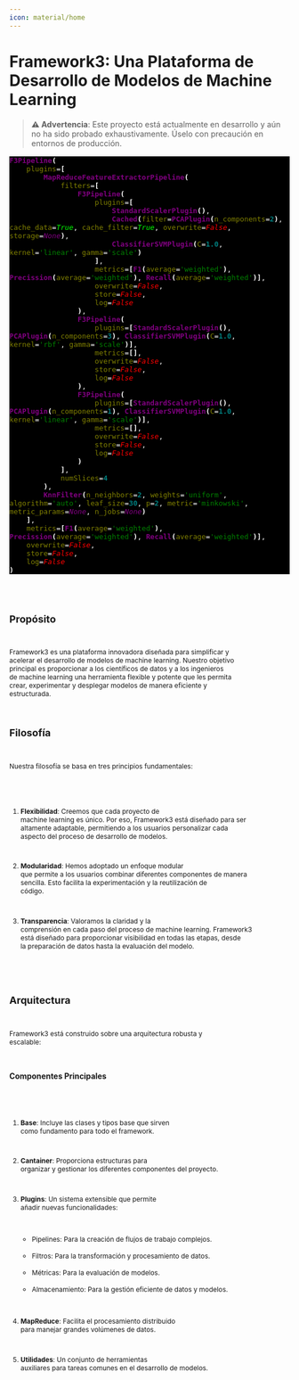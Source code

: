 ```yaml
---
icon: material/home
---
```


# Framework3: Una Plataforma de Desarrollo de Modelos de Machine Learning

> **⚠️ Advertencia**: Este proyecto está actualmente en desarrollo y aún no ha sido probado exhaustivamente. Úselo con precaución en entornos de producción.

<div style="background: black; color: white; font-family: monospace; font-size: 15px;  ">
    <pre style="font-family:Menlo,'DejaVu Sans Mono',consolas,'Courier New',monospace"><code style="font-family:inherit"><span style="color: #800080; text-decoration-color: #800080; font-weight: bold; ">F3Pipeline</span><span style="font-weight: bold">(</span>
    <span style="color: #808000; text-decoration-color: #808000">plugins</span>=<span style="font-weight: bold">[</span>
        <span style="color: #800080; text-decoration-color: #800080; font-weight: bold">MapReduceFeatureExtractorPipeline</span><span style="font-weight: bold">(</span>
            <span style="color: #808000; text-decoration-color: #808000">filters</span>=<span style="font-weight: bold">[</span>
                <span style="color: #800080; text-decoration-color: #800080; font-weight: bold">F3Pipeline</span><span style="font-weight: bold">(</span>
                    <span style="color: #808000; text-decoration-color: #808000">plugins</span>=<span style="font-weight: bold">[</span>
                        <span style="color: #800080; text-decoration-color: #800080; font-weight: bold">StandardScalerPlugin</span><span style="font-weight: bold">()</span>,
                        <span style="color: #800080; text-decoration-color: #800080; font-weight: bold">Cached</span><span style="font-weight: bold">(</span><span style="color: #808000; text-decoration-color: #808000">filter</span>=<span style="color: #800080; text-decoration-color: #800080; font-weight: bold">PCAPlugin</span><span style="font-weight: bold">(</span><span style="color: #808000; text-decoration-color: #808000">n_components</span>=<span style="color: #008080; text-decoration-color: #008080; font-weight: bold">2</span><span style="font-weight: bold">)</span>, <span style="color: #808000; text-decoration-color: #808000">cache_data</span>=<span style="color: #00ff00; text-decoration-color: #00ff00; font-style: italic">True</span>, <span style="color: #808000; text-decoration-color: #808000">cache_filter</span>=<span style="color: #00ff00; text-decoration-color: #00ff00; font-style: italic">True</span>, <span style="color: #808000; text-decoration-color: #808000">overwrite</span>=<span style="color: #ff0000; text-decoration-color: #ff0000; font-style: italic">False</span>, <span style="color: #808000; text-decoration-color: #808000">storage</span>=<span style="color: #800080; text-decoration-color: #800080; font-style: italic">None</span><span style="font-weight: bold">)</span>,
                        <span style="color: #800080; text-decoration-color: #800080; font-weight: bold">ClassifierSVMPlugin</span><span style="font-weight: bold">(</span><span style="color: #808000; text-decoration-color: #808000">C</span>=<span style="color: #008080; text-decoration-color: #008080; font-weight: bold">1.0</span>, <span style="color: #808000; text-decoration-color: #808000">kernel</span>=<span style="color: #008000; text-decoration-color: #008000">&#x27;linear&#x27;</span>, <span style="color: #808000; text-decoration-color: #808000">gamma</span>=<span style="color: #008000; text-decoration-color: #008000">&#x27;scale&#x27;</span><span style="font-weight: bold">)</span>
                    <span style="font-weight: bold">]</span>,
                    <span style="color: #808000; text-decoration-color: #808000">metrics</span>=<span style="font-weight: bold">[</span><span style="color: #800080; text-decoration-color: #800080; font-weight: bold">F1</span><span style="font-weight: bold">(</span><span style="color: #808000; text-decoration-color: #808000">average</span>=<span style="color: #008000; text-decoration-color: #008000">&#x27;weighted&#x27;</span><span style="font-weight: bold">)</span>, <span style="color: #800080; text-decoration-color: #800080; font-weight: bold">Precission</span><span style="font-weight: bold">(</span><span style="color: #808000; text-decoration-color: #808000">average</span>=<span style="color: #008000; text-decoration-color: #008000">&#x27;weighted&#x27;</span><span style="font-weight: bold">)</span>, <span style="color: #800080; text-decoration-color: #800080; font-weight: bold">Recall</span><span style="font-weight: bold">(</span><span style="color: #808000; text-decoration-color: #808000">average</span>=<span style="color: #008000; text-decoration-color: #008000">&#x27;weighted&#x27;</span><span style="font-weight: bold">)]</span>,
                    <span style="color: #808000; text-decoration-color: #808000">overwrite</span>=<span style="color: #ff0000; text-decoration-color: #ff0000; font-style: italic">False</span>,
                    <span style="color: #808000; text-decoration-color: #808000">store</span>=<span style="color: #ff0000; text-decoration-color: #ff0000; font-style: italic">False</span>,
                    <span style="color: #808000; text-decoration-color: #808000">log</span>=<span style="color: #ff0000; text-decoration-color: #ff0000; font-style: italic">False</span>
                <span style="font-weight: bold">)</span>,
                <span style="color: #800080; text-decoration-color: #800080; font-weight: bold">F3Pipeline</span><span style="font-weight: bold">(</span>
                    <span style="color: #808000; text-decoration-color: #808000">plugins</span>=<span style="font-weight: bold">[</span><span style="color: #800080; text-decoration-color: #800080; font-weight: bold">StandardScalerPlugin</span><span style="font-weight: bold">()</span>, <span style="color: #800080; text-decoration-color: #800080; font-weight: bold">PCAPlugin</span><span style="font-weight: bold">(</span><span style="color: #808000; text-decoration-color: #808000">n_components</span>=<span style="color: #008080; text-decoration-color: #008080; font-weight: bold">3</span><span style="font-weight: bold">)</span>, <span style="color: #800080; text-decoration-color: #800080; font-weight: bold">ClassifierSVMPlugin</span><span style="font-weight: bold">(</span><span style="color: #808000; text-decoration-color: #808000">C</span>=<span style="color: #008080; text-decoration-color: #008080; font-weight: bold">1.0</span>, <span style="color: #808000; text-decoration-color: #808000">kernel</span>=<span style="color: #008000; text-decoration-color: #008000">&#x27;rbf&#x27;</span>, <span style="color: #808000; text-decoration-color: #808000">gamma</span>=<span style="color: #008000; text-decoration-color: #008000">&#x27;scale&#x27;</span><span style="font-weight: bold">)]</span>,
                    <span style="color: #808000; text-decoration-color: #808000">metrics</span>=<span style="font-weight: bold">[]</span>,
                    <span style="color: #808000; text-decoration-color: #808000">overwrite</span>=<span style="color: #ff0000; text-decoration-color: #ff0000; font-style: italic">False</span>,
                    <span style="color: #808000; text-decoration-color: #808000">store</span>=<span style="color: #ff0000; text-decoration-color: #ff0000; font-style: italic">False</span>,
                    <span style="color: #808000; text-decoration-color: #808000">log</span>=<span style="color: #ff0000; text-decoration-color: #ff0000; font-style: italic">False</span>
                <span style="font-weight: bold">)</span>,
                <span style="color: #800080; text-decoration-color: #800080; font-weight: bold">F3Pipeline</span><span style="font-weight: bold">(</span>
                    <span style="color: #808000; text-decoration-color: #808000">plugins</span>=<span style="font-weight: bold">[</span><span style="color: #800080; text-decoration-color: #800080; font-weight: bold">StandardScalerPlugin</span><span style="font-weight: bold">()</span>, <span style="color: #800080; text-decoration-color: #800080; font-weight: bold">PCAPlugin</span><span style="font-weight: bold">(</span><span style="color: #808000; text-decoration-color: #808000">n_components</span>=<span style="color: #008080; text-decoration-color: #008080; font-weight: bold">1</span><span style="font-weight: bold">)</span>, <span style="color: #800080; text-decoration-color: #800080; font-weight: bold">ClassifierSVMPlugin</span><span style="font-weight: bold">(</span><span style="color: #808000; text-decoration-color: #808000">C</span>=<span style="color: #008080; text-decoration-color: #008080; font-weight: bold">1.0</span>, <span style="color: #808000; text-decoration-color: #808000">kernel</span>=<span style="color: #008000; text-decoration-color: #008000">&#x27;linear&#x27;</span>, <span style="color: #808000; text-decoration-color: #808000">gamma</span>=<span style="color: #008000; text-decoration-color: #008000">&#x27;scale&#x27;</span><span style="font-weight: bold">)]</span>,
                    <span style="color: #808000; text-decoration-color: #808000">metrics</span>=<span style="font-weight: bold">[]</span>,
                    <span style="color: #808000; text-decoration-color: #808000">overwrite</span>=<span style="color: #ff0000; text-decoration-color: #ff0000; font-style: italic">False</span>,
                    <span style="color: #808000; text-decoration-color: #808000">store</span>=<span style="color: #ff0000; text-decoration-color: #ff0000; font-style: italic">False</span>,
                    <span style="color: #808000; text-decoration-color: #808000">log</span>=<span style="color: #ff0000; text-decoration-color: #ff0000; font-style: italic">False</span>
                <span style="font-weight: bold">)</span>
            <span style="font-weight: bold">]</span>,
            <span style="color: #808000; text-decoration-color: #808000">numSlices</span>=<span style="color: #008080; text-decoration-color: #008080; font-weight: bold">4</span>
        <span style="font-weight: bold">)</span>,
        <span style="color: #800080; text-decoration-color: #800080; font-weight: bold">KnnFilter</span><span style="font-weight: bold">(</span><span style="color: #808000; text-decoration-color: #808000">n_neighbors</span>=<span style="color: #008080; text-decoration-color: #008080; font-weight: bold">2</span>, <span style="color: #808000; text-decoration-color: #808000">weights</span>=<span style="color: #008000; text-decoration-color: #008000">&#x27;uniform&#x27;</span>, <span style="color: #808000; text-decoration-color: #808000">algorithm</span>=<span style="color: #008000; text-decoration-color: #008000">&#x27;auto&#x27;</span>, <span style="color: #808000; text-decoration-color: #808000">leaf_size</span>=<span style="color: #008080; text-decoration-color: #008080; font-weight: bold">30</span>, <span style="color: #808000; text-decoration-color: #808000">p</span>=<span style="color: #008080; text-decoration-color: #008080; font-weight: bold">2</span>, <span style="color: #808000; text-decoration-color: #808000">metric</span>=<span style="color: #008000; text-decoration-color: #008000">&#x27;minkowski&#x27;</span>, <span style="color: #808000; text-decoration-color: #808000">metric_params</span>=<span style="color: #800080; text-decoration-color: #800080; font-style: italic">None</span>, <span style="color: #808000; text-decoration-color: #808000">n_jobs</span>=<span style="color: #800080; text-decoration-color: #800080; font-style: italic">None</span><span style="font-weight: bold">)</span>
    <span style="font-weight: bold">]</span>,
    <span style="color: #808000; text-decoration-color: #808000">metrics</span>=<span style="font-weight: bold">[</span><span style="color: #800080; text-decoration-color: #800080; font-weight: bold">F1</span><span style="font-weight: bold">(</span><span style="color: #808000; text-decoration-color: #808000">average</span>=<span style="color: #008000; text-decoration-color: #008000">&#x27;weighted&#x27;</span><span style="font-weight: bold">)</span>, <span style="color: #800080; text-decoration-color: #800080; font-weight: bold">Precission</span><span style="font-weight: bold">(</span><span style="color: #808000; text-decoration-color: #808000">average</span>=<span style="color: #008000; text-decoration-color: #008000">&#x27;weighted&#x27;</span><span style="font-weight: bold">)</span>, <span style="color: #800080; text-decoration-color: #800080; font-weight: bold">Recall</span><span style="font-weight: bold">(</span><span style="color: #808000; text-decoration-color: #808000">average</span>=<span style="color: #008000; text-decoration-color: #008000">&#x27;weighted&#x27;</span><span style="font-weight: bold">)]</span>,
    <span style="color: #808000; text-decoration-color: #808000">overwrite</span>=<span style="color: #ff0000; text-decoration-color: #ff0000; font-style: italic">False</span>,
    <span style="color: #808000; text-decoration-color: #808000">store</span>=<span style="color: #ff0000; text-decoration-color: #ff0000; font-style: italic">False</span>,
    <span style="color: #808000; text-decoration-color: #808000">log</span>=<span style="color: #ff0000; text-decoration-color: #ff0000; font-style: italic">False</span>
<span style="font-weight: bold">)</span>
</div>


## Propósito

Framework3 es una plataforma innovadora diseñada para simplificar y acelerar el desarrollo de modelos de machine learning. Nuestro objetivo principal es proporcionar a los científicos de datos y a los ingenieros de machine learning una herramienta flexible y potente que les permita crear, experimentar y desplegar modelos de manera eficiente y estructurada.

## Filosofía

Nuestra filosofía se basa en tres principios fundamentales:

1. **Flexibilidad**: Creemos que cada proyecto de machine learning es único. Por eso, Framework3 está diseñado para ser altamente adaptable, permitiendo a los usuarios personalizar cada aspecto del proceso de desarrollo de modelos.

2. **Modularidad**: Hemos adoptado un enfoque modular que permite a los usuarios combinar diferentes componentes de manera sencilla. Esto facilita la experimentación y la reutilización de código.

3. **Transparencia**: Valoramos la claridad y la comprensión en cada paso del proceso de machine learning. Framework3 está diseñado para proporcionar visibilidad en todas las etapas, desde la preparación de datos hasta la evaluación del modelo.

## Arquitectura

Framework3 está construido sobre una arquitectura robusta y escalable:

### Componentes Principales

1. **Base**: Incluye las clases y tipos base que sirven como fundamento para todo el framework.

2. **Cantainer**: Proporciona estructuras para organizar y gestionar los diferentes componentes del proyecto.

3. **Plugins**: Un sistema extensible que permite añadir nuevas funcionalidades:
   - Pipelines: Para la creación de flujos de trabajo complejos.
   - Filtros: Para la transformación y procesamiento de datos.
   - Métricas: Para la evaluación de modelos.
   - Almacenamiento: Para la gestión eficiente de datos y modelos.

4. **MapReduce**: Facilita el procesamiento distribuido para manejar grandes volúmenes de datos.

5. **Utilidades**: Un conjunto de herramientas auxiliares para tareas comunes en el desarrollo de modelos.
